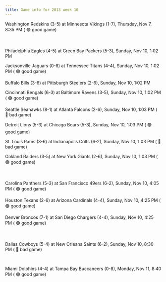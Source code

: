 ```yaml
---
title: Game info for 2013 week 10
---
```

Washington Redskins (3-5) at Minnesota Vikings (1-7), Thursday, Nov 7, 8:35 PM (	:green_circle: good game)


<br/>

Philadelphia Eagles (4-5) at Green Bay Packers (5-3), Sunday, Nov 10, 1:02 PM

Jacksonville Jaguars (0-8) at Tennessee Titans (4-4), Sunday, Nov 10, 1:02 PM (	:green_circle: good game)

Buffalo Bills (3-6) at Pittsburgh Steelers (2-6), Sunday, Nov 10, 1:02 PM

Cincinnati Bengals (6-3) at Baltimore Ravens (3-5), Sunday, Nov 10, 1:02 PM (	:green_circle: good game)

Seattle Seahawks (8-1) at Atlanta Falcons (2-6), Sunday, Nov 10, 1:03 PM (	:red_circle: bad game)

Detroit Lions (5-3) at Chicago Bears (5-3), Sunday, Nov 10, 1:03 PM (	:green_circle: good game)

St. Louis Rams (3-6) at Indianapolis Colts (6-2), Sunday, Nov 10, 1:03 PM (	:red_circle: bad game)

Oakland Raiders (3-5) at New York Giants (2-6), Sunday, Nov 10, 1:03 PM (	:green_circle: good game)


<br/>

Carolina Panthers (5-3) at San Francisco 49ers (6-2), Sunday, Nov 10, 4:05 PM (	:green_circle: good game)

Houston Texans (2-6) at Arizona Cardinals (4-4), Sunday, Nov 10, 4:25 PM (	:green_circle: good game)

Denver Broncos (7-1) at San Diego Chargers (4-4), Sunday, Nov 10, 4:25 PM (	:green_circle: good game)


<br/>

Dallas Cowboys (5-4) at New Orleans Saints (6-2), Sunday, Nov 10, 8:30 PM (	:red_circle: bad game)


<br/>

Miami Dolphins (4-4) at Tampa Bay Buccaneers (0-8), Monday, Nov 11, 8:40 PM (	:green_circle: good game)

